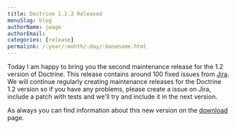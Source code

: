```yaml
---
title: Doctrine 1.2.2 Released
menuSlug: blog
authorName: jwage 
authorEmail: 
categories: [release]
permalink: /:year/:month/:day/:basename.html
---
```

Today I am happy to bring you the second maintenance release for the 1.2
version of Doctrine. This release contains around 100 fixed issues from
[Jira](http://www.doctrine-project.org/jira/browse/DC/fixforversion/10047).
We will continue regularly creating maintenance releases for the
Doctrine 1.2 version so if you have any problems, please create a issue
on Jira, include a patch with tests and we'll try and include it in the
next version.

As always you can find information about this new version on the
[download](http://www.doctrine-project.org/download) page.
